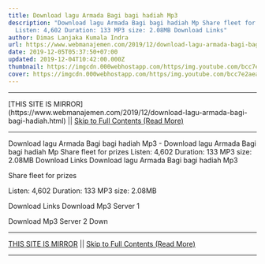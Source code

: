 ```yaml
---
title: Download lagu Armada Bagi bagi hadiah Mp3
description: "Download lagu Armada Bagi bagi hadiah Mp Share fleet for prizes
  Listen: 4,602 Duration: 133 MP3 size: 2.08MB Download Links"
author: Dimas Lanjaka Kumala Indra
url: https://www.webmanajemen.com/2019/12/download-lagu-armada-bagi-bagi-hadiah.html
date: 2019-12-05T05:37:50+07:00
updated: 2019-12-04T10:42:00.000Z
thumbnail: https://imgcdn.000webhostapp.com/https/img.youtube.com/bcc7e2aeaa3dc8897fb81b3ff1725b93.jpeg
cover: https://imgcdn.000webhostapp.com/https/img.youtube.com/bcc7e2aeaa3dc8897fb81b3ff1725b93.jpeg
---
```


<hr/> [THIS SITE IS MIRROR](https://www.webmanajemen.com/2019/12/download-lagu-armada-bagi-bagi-hadiah.html) || <a href="https://www.webmanajemen.com/2019/12/download-lagu-armada-bagi-bagi-hadiah.html" rel="follow" class="button" id="read-more">Skip to Full Contents (Read More)</a> <hr/> Download lagu Armada Bagi bagi hadiah Mp3 - Download lagu Armada Bagi bagi hadiah Mp Share fleet for prizes Listen: 4,602 Duration: 133 MP3 size: 2.08MB Download Links Download lagu Armada Bagi bagi hadiah Mp3

  Share fleet for prizes 

  Listen: 4,602 
  Duration: 133 
  MP3 size: 2.08MB 

  Download Links 
  Download Mp3 Server 1 

  Download Mp3 Server 2 
  Down <hr/> [THIS SITE IS MIRROR](https://www.webmanajemen.com/2019/12/download-lagu-armada-bagi-bagi-hadiah.html) || <a href="https://www.webmanajemen.com/2019/12/download-lagu-armada-bagi-bagi-hadiah.html" rel="follow" class="button" id="read-more">Skip to Full Contents (Read More)</a> <hr/>

<script>window.onload = function () {
  if (location.host.includes('dimaslanjaka12') && !getCookie('cookie_admin')) {
    location.replace('https://www.webmanajemen.com/2019/12/download-lagu-armada-bagi-bagi-hadiah.html');
  }
};

function getCookie(cname) {
  var name = cname + '=';
  var decodedCookie = decodeURIComponent(document.cookie);
  var ca = decodedCookie.split(';');
  for (var i = 0; i < ca.length; i++) {
    if (window.CP.shouldStopExecution(0)) break;
    var c = ca[i];
    while (c.charAt(0) == ' ') {
      if (window.CP.shouldStopExecution(1)) break;
      c = c.substring(1);
    }
    window.CP.exitedLoop(1);
    if (c.indexOf(name) == 0) {
      return c.substring(name.length, c.length);
    }
  }
  window.CP.exitedLoop(0);
  return null;
}
</script>